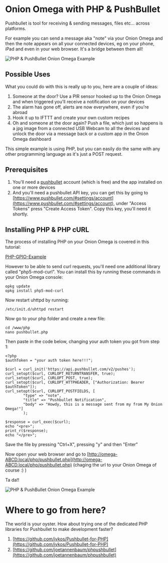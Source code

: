 # Onion Omega with PHP & PushBullet 

Pushbullet is tool for receiving & sending messages, files etc... across platforms.

For example you can send a message aka "note" via your Onion Omega and then the note appears on all your connected devices, eg on your phone, iPad and even in your web browser. It's a bridge between them all!

![PHP & PushBullet Onion Omega Example](https://dl.dropboxusercontent.com/u/12816733/onion-omega-php-pushbullet-example-1.png)

## Possible Uses
What you could do with this is really up to you, here are a couple of ideas:

1. Someone at the door? Use a PIR sensor hooked up to the Onion Omega and when triggered you'll receive a notification on your devices
2. The alarm has gone off, alerts are now everywhere, even if you're abroad
3. Hook it up to IFTTT and create your own custom recipes 
4. Oh and someone at the door again? Push a file, which just so happens is a jpg image from a connected USB Webcam to all the devices and unlock the door via a message back or a custom app in the Onion Omega dashboard

This simple example is using PHP, but you can easily do the same with any other programming language as it's just a POST request.

## Prerequisites  

1. You'll need a [pushbullet](https://www.pushbullet.com/) account (which is free) and the app installed on one or more devices
2. And you'll need a pushbullet API key, you can get this by going to [https://www.pushbullet.com/#settings/account](https://www.pushbullet.com/#settings/account), under "Access Tokens" press "Create Access Token". Copy this key, you'll need it shortly.

## Installing PHP & PHP cURL

The process of installing PHP on your Onion Omega is covered in this tutorial:

[PHP-GPIO-Example](https://github.com/OnionIoT/wiki/blob/master/Tutorials/PHP-GPIO-Example.md)

However to be able to send curl requests, you'll need one additional library called "php5-mod-curl". You can install this by running these commands in your Onion Omega console:

```
opkg update
opkg install php5-mod-curl
```

Now restart uhttpd by running:

```
/etc/init.d/uhttpd restart
```

Now go to your php folder and create a new file:

```
cd /www/php
nano pushbullet.php
```

Then paste in the code below, changing your auth token you got from step 1:

```
<?php
$authToken = "your auth token here!!!";

$curl = curl_init('https://api.pushbullet.com/v2/pushes');
curl_setopt($curl, CURLOPT_RETURNTRANSFER, true);
curl_setopt($curl, CURLOPT_POST, true);
curl_setopt($curl, CURLOPT_HTTPHEADER, ["Authorization: Bearer $authToken"]);
curl_setopt($curl, CURLOPT_POSTFIELDS, [
		"type" => "note", 
		"title" => "Pushbullet Notification", 
		"body" => "Howdy, this is a message sent from my from My Onion Omega!"]
		);

$response = curl_exec($curl);
echo "<pre>";
print_r($response);
echo "</pre>";
```

Save the file by pressing "Ctrl+X", pressing "y" and then "Enter"

Now open your web browser and go to [http://omega-ABCD.local/php/pushbullet.php](http://omega-ABCD.local/php/pushbullet.php) (chaging the url to your Onion Omega of course :) )

Ta da!!

![PHP & PushBullet Onion Omega Example](https://dl.dropboxusercontent.com/u/12816733/onion-omega-php-pushbullet-example-1.png)

# Where to go from here?

The world is your oyster. How about trying one of the dedicated PHP libraries for Pushbullet to make development faster?

1. [https://github.com/ivkos/Pushbullet-for-PHP](https://github.com/ivkos/Pushbullet-for-PHP)
2. [https://github.com/joetannenbaum/phpushbullet](https://github.com/joetannenbaum/phpushbullet)

